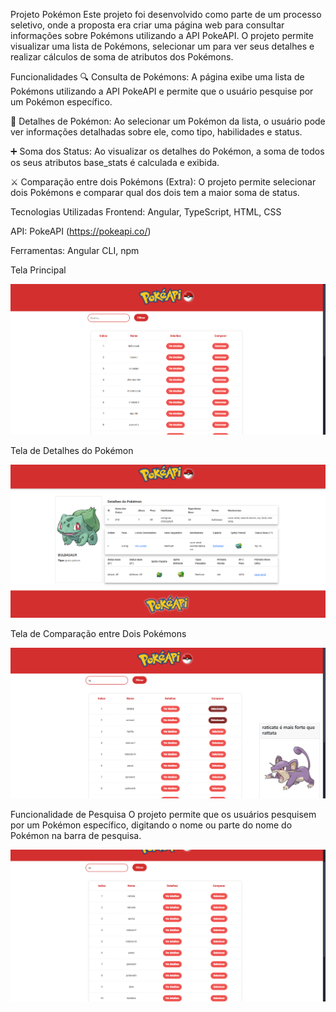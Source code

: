Projeto Pokémon
Este projeto foi desenvolvido como parte de um processo seletivo, onde a proposta era criar uma página web para consultar informações sobre Pokémons utilizando a API PokeAPI. O projeto permite visualizar uma lista de Pokémons, selecionar um para ver seus detalhes e realizar cálculos de soma de atributos dos Pokémons.


Funcionalidades
🔍 Consulta de Pokémons: A página exibe uma lista de Pokémons utilizando a API PokeAPI e permite que o usuário pesquise por um Pokémon específico.

📝 Detalhes de Pokémon: Ao selecionar um Pokémon da lista, o usuário pode ver informações detalhadas sobre ele, como tipo, habilidades e status.

➕ Soma dos Status: Ao visualizar os detalhes do Pokémon, a soma de todos os seus atributos base_stats é calculada e exibida.

⚔️ Comparação entre dois Pokémons (Extra): O projeto permite selecionar dois Pokémons e comparar qual dos dois tem a maior soma de status.

Tecnologias Utilizadas
Frontend: Angular, TypeScript, HTML, CSS

API: PokeAPI (https://pokeapi.co/)

Ferramentas: Angular CLI, npm

Tela Principal
<p align="center"> <img src="./img/pokemon-tela-inicial.png" alt="Tela de consulta de Pokémon" width="700"/> </p>
Tela de Detalhes do Pokémon
<p align="center"> <img src="./img/pokemon-detalhes-personagem.png" alt="Tela de detalhes do Pokémon" width="700"/> </p>
Tela de Comparação entre Dois Pokémons
<p align="center"> <img src="./img/pokemon-comparacao.png" alt="Tela de comparação de Pokémons" width="700"/> </p>
Funcionalidade de Pesquisa
O projeto permite que os usuários pesquisem por um Pokémon específico, digitando o nome ou parte do nome do Pokémon na barra de pesquisa.
<p align="center"> <img src="./img/pokemon-tela-pesquisa.png" alt="Tela de pesquisa de Pokémon" width="700"/> </p>

